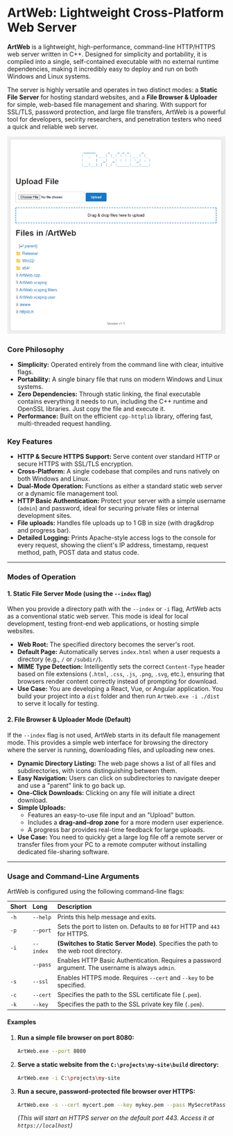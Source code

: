 # ArtWeb: Lightweight Cross-Platform Web Server

**ArtWeb** is a lightweight, high-performance, command-line HTTP/HTTPS web server written in C++. Designed for simplicity and portability, it is compiled into a single, self-contained executable with no external runtime dependencies, making it incredibly easy to deploy and run on both Windows and Linux systems.

The server is highly versatile and operates in two distinct modes: a **Static File Server** for hosting standard websites, and a **File Browser & Uploader** for simple, web-based file management and sharing. With support for SSL/TLS, password protection, and large file transfers, ArtWeb is a powerful tool for developers, secirity researchers, and penetration testers who need a quick and reliable web server.

![ArtWeb](images/artweb.png)

### Core Philosophy

*   **Simplicity:** Operated entirely from the command line with clear, intuitive flags.
*   **Portability:** A single binary file that runs on modern Windows and Linux systems.
*   **Zero Dependencies:** Through static linking, the final executable contains everything it needs to run, including the C++ runtime and OpenSSL libraries. Just copy the file and execute it.
*   **Performance:** Built on the efficient `cpp-httplib` library, offering fast, multi-threaded request handling.

### Key Features

*   **HTTP & Secure HTTPS Support:** Serve content over standard HTTP or secure HTTPS with SSL/TLS encryption.
*   **Cross-Platform:** A single codebase that compiles and runs natively on both Windows and Linux.
*   **Dual-Mode Operation:** Functions as either a standard static web server or a dynamic file management tool.
*   **HTTP Basic Authentication:** Protect your server with a simple username (`admin`) and password, ideal for securing private files or internal development sites.
*   **File uploads:** Handles file uploads up to 1 GB in size (with drag&drop and progress bar).
*   **Detailed Logging:** Prints Apache-style access logs to the console for every request, showing the client's IP address, timestamp, request method, path, POST data and status code.

---

### Modes of Operation

#### 1. Static File Server Mode (using the `--index` flag)

When you provide a directory path with the `--index` or `-i` flag, ArtWeb acts as a conventional static web server. This mode is ideal for local development, testing front-end web applications, or hosting simple websites.

*   **Web Root:** The specified directory becomes the server's root.
*   **Default Page:** Automatically serves `index.html` when a user requests a directory (e.g., `/` or `/subdir/`).
*   **MIME Type Detection:** Intelligently sets the correct `Content-Type` header based on file extensions (`.html`, `.css`, `.js`, `.png`, `.svg`, etc.), ensuring that browsers render content correctly instead of prompting for download.
*   **Use Case:** You are developing a React, Vue, or Angular application. You build your project into a `dist` folder and then run `ArtWeb.exe -i ./dist` to serve it locally for testing.

#### 2. File Browser & Uploader Mode (Default)

If the `--index` flag is not used, ArtWeb starts in its default file management mode. This provides a simple web interface for browsing the directory where the server is running, downloading files, and uploading new ones.

*   **Dynamic Directory Listing:** The web page shows a list of all files and subdirectories, with icons distinguishing between them.
*   **Easy Navigation:** Users can click on subdirectories to navigate deeper and use a "parent" link to go back up.
*   **One-Click Downloads:** Clicking on any file will initiate a direct download.
*   **Simple Uploads:**
    *   Features an easy-to-use file input and an "Upload" button.
    *   Includes a **drag-and-drop zone** for a more modern user experience.
    *   A progress bar provides real-time feedback for large uploads.
*   **Use Case:** You need to quickly get a large log file off a remote server or transfer files from your PC to a remote computer without installing dedicated file-sharing software.

---

### Usage and Command-Line Arguments

ArtWeb is configured using the following command-line flags:

| Short | Long | Description |
| :--- | :--- | :--- |
| `-h` | `--help` | Prints this help message and exits. |
| `-p` | `--port` | Sets the port to listen on. Defaults to `80` for HTTP and `443` for HTTPS. |
| `-i` | `--index` | **(Switches to Static Server Mode)**. Specifies the path to the web root directory. |
| | `--pass` | Enables HTTP Basic Authentication. Requires a password argument. The username is always `admin`. |
| `-s` | `--ssl` | Enables HTTPS mode. Requires `--cert` and `--key` to be specified. |
| `-c` | `--cert` | Specifies the path to the SSL certificate file (`.pem`). |
| `-k` | `--key` | Specifies the path to the SSL private key file (`.pem`). |

#### Examples

1.  **Run a simple file browser on port 8080:**
    ```sh
    ArtWeb.exe --port 8080
    ```

2.  **Serve a static website from the `C:\projects\my-site\build` directory:**
    ```sh
    ArtWeb.exe -i C:\projects\my-site
    ```

3.  **Run a secure, password-protected file browser over HTTPS:**
    ```sh
    ArtWeb.exe -s --cert mycert.pem --key mykey.pem --pass MySecretPassword123
    ```
    *(This will start an HTTPS server on the default port 443. Access it at `https://localhost`)*